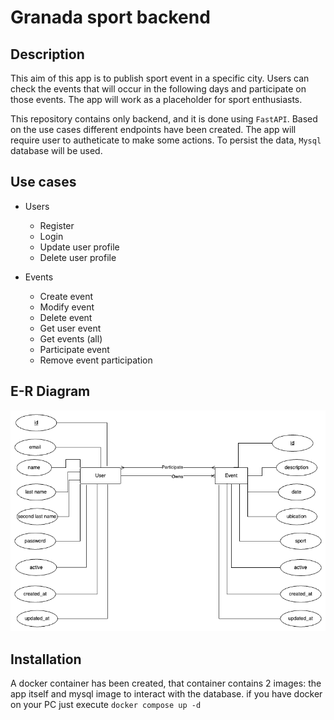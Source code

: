 # Granada sport backend

## Description

This aim of this app is to publish sport event in a specific city. Users can check the events that will occur in the following days and participate on those events. The app will work as a placeholder for sport enthusiasts. 

This repository contains only backend, and it is done using `FastAPI`. Based on the use cases different endpoints have been created. The app will require user to autheticate to make some actions. 
To persist the data, `Mysql` database will be used. 

## Use cases

* Users
    * Register 
    * Login
    * Update user profile
    * Delete user profile

* Events
    * Create event
    * Modify event
    * Delete event
    * Get user event
    * Get events (all)
    * Participate event
    * Remove event participation

## E-R Diagram 

![E-R Diagram](/granada_sports_ER.png)

## Installation

A docker container has been created, that container contains 2 images: the app itself and mysql image to interact with the database. if you have docker on your PC just execute `docker compose up -d`